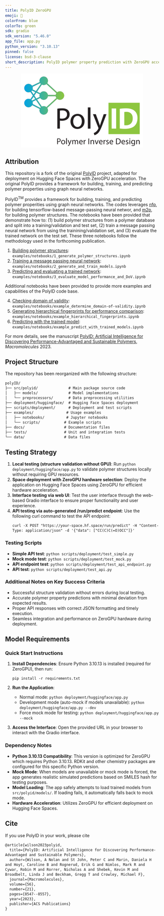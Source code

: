 ```yaml
---
title: PolyID ZeroGPU
emoji: 🧬
colorFrom: blue
colorTo: green
sdk: gradio
sdk_version: "5.46.0"
app_file: app.py
python_version: "3.10.13"
pinned: false
license: bsd-3-clause
short_description: PolyID polymer property prediction with ZeroGPU acceleration
---
```



<p align="center">
  <img src="https://raw.githubusercontent.com/NREL/polyID/master/images/polyID-logo_color-full.svg" alt="PolyID Logo" width="400"/>
</p>

## Attribution
This repository is a fork of the original [PolyID](https://github.com/NREL/polyID) project, adapted for deployment on Hugging Face Spaces with ZeroGPU acceleration. The original PolyID provides a framework for building, training, and predicting polymer properties using graph neural networks.

PolyID<sup>TM</sup> provides a framework for building, training, and predicting polymer properities using graph neural networks. The codes leverages [nfp](https://pypi.org/project/nfp/), for building tensorflow-based message-passing neural networ, and [m2p](https://pypi.org/project/m2p/), for building polymer structures.  The notebooks have been provided that demonstrate how to: (1) build polymer structures from a polymer database and split into a training/validation and test set, (2) train a message passing neural network from using the trainining/validation set, and (3) evaluate the trained network on the test set. These three notebooks follow the methodology used in the forthcoming publication.

1. [Building polymer structures](https://github.com/NREL/polyID/blob/master/examples/1_generate_polymer_structures.ipynb): `examples/notebooks/1_generate_polymer_structures.ipynb`
2. [Training a message passing neural network](https://github.com/NREL/polyID/blob/master/examples/2_generate_and_train_models.ipynb): `examples/notebooks/2_generate_and_train_models.ipynb`
3. [Predicting and evaluating a trained network](https://github.com/NREL/polyID/blob/master/examples/3_evaluate_model_performance_and_DoV.ipynb): `examples/notebooks/3_evaluate_model_performance_and_DoV.ipynb`

Additional notebooks have been provided to provide more examples and capabilities of the PolyID code base.

4. [Checking domain of validity](https://github.com/NREL/polyID/blob/master/examples/example_determine_domain-of-validity.ipynb): `examples/notebooks/example_determine_domain-of-validity.ipynb`
5. [Generating hierarchical fingerprints for performance comparison](https://github.com/NREL/polyID/blob/master/examples/example_hierarchical_fingerprints.ipynb): `examples/notebooks/example_hierarchical_fingerprints.ipynb`
6. [Predicting with the trained model](https://github.com/NREL/polyID/blob/master/examples/example_predict_with_trained_models.ipynb): `examples/notebooks/example_predict_with_trained_models.ipynb`

For more details, see the manuscript [PolyID: Artificial Intelligence for Discovering Performance-Advantaged and Sustainable Polymers](https://doi.org/10.1021/acs.macromol.3c00994), _Macromolecules_ 2023.

## Project Structure

The repository has been reorganized with the following structure:

```
polyID/
├── src/polyid/              # Main package source code
│   ├── models/              # Model implementations
│   └── preprocessors/       # Data preprocessing utilities
├── deployment/huggingface/  # Hugging Face Spaces deployment
├── scripts/deployment/      # Deployment and test scripts
├── examples/               # Usage examples
│   ├── notebooks/          # Jupyter notebooks
│   └── scripts/           # Example scripts
├── docs/                  # Documentation files
├── tests/                 # Unit and integration tests
└── data/                  # Data files
```

## Testing Strategy

1. **Local testing (structure validation without GPU)**: Run `python deployment/huggingface/app.py` to validate polymer structures locally without requiring GPU resources.
2. **Space deployment with ZeroGPU hardware selection**: Deploy the application on Hugging Face Spaces using ZeroGPU for efficient hardware acceleration.
3. **Interface testing via web UI**: Test the user interface through the web-based Gradio interface to ensure proper functionality and user experience.
4. **API testing via auto-generated /run/predict endpoint**: Use the following curl command to test the API endpoint:
   ```
   curl -X POST "https://your-space.hf.space/run/predict" -H "Content-Type: application/json" -d '{"data": ["CC(C)C(=O)OCC"]}'
   ```

### Testing Scripts

- **Simple API test**: `python scripts/deployment/test_simple.py`
- **Mock mode test**: `python scripts/deployment/test_mock.py`
- **API endpoint test**: `python scripts/deployment/test_api_endpoint.py`
- **API test**: `python scripts/deployment/test_api.py`

### Additional Notes on Key Success Criteria
- Successful structure validation without errors during local testing.
- Accurate polymer property predictions with minimal deviation from expected results.
- Proper API responses with correct JSON formatting and timely execution.
- Seamless integration and performance on ZeroGPU hardware during deployment.

## Model Requirements

### Quick Start Instructions

1. **Install Dependencies**: Ensure Python 3.10.13 is installed (required for ZeroGPU), then run:
   ```
   pip install -r requirements.txt
   ```

2. **Run the Application**:
   - Normal mode: `python deployment/huggingface/app.py`
   - Development mode (auto-mock if models unavailable): `python deployment/huggingface/app.py --dev`
   - Force mock mode for testing: `python deployment/huggingface/app.py --mock`

3. **Access the Interface**: Open the provided URL in your browser to interact with the Gradio interface.

### Dependency Notes

- **Python 3.10.13 Compatibility**: This version is optimized for ZeroGPU which requires Python 3.10.13. RDKit and other chemistry packages are configured for this specific Python version.
- **Mock Mode**: When models are unavailable or mock mode is forced, the app generates realistic simulated predictions based on SMILES hash for testing purposes.
- **Model Loading**: The app safely attempts to load trained models from `src/polyid/models/`. If loading fails, it automatically falls back to mock mode.
- **Hardware Acceleration**: Utilizes ZeroGPU for efficient deployment on Hugging Face Spaces.

## Cite
If you use PolyID in your work, please cite
```
@article{wilson2023polyid,
  title={PolyID: Artificial Intelligence for Discovering Performance-Advantaged and Sustainable Polymers},
  author={Wilson, A Nolan and St John, Peter C and Marin, Daniela H and Hoyt, Caroline B and Rognerud, Erik G and Nimlos, Mark R and Cywar, Robin M and Rorrer, Nicholas A and Shebek, Kevin M and Broadbelt, Linda J and Beckham, Gregg T and Crowley, Michael F},
  journal={Macromolecules},
  volume={56},
  number={21},
  pages={8547--8557},
  year={2023},
  publisher={ACS Publications}
}